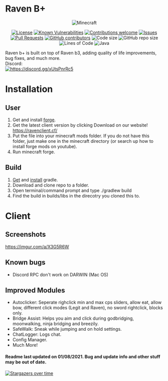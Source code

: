# Raven B+
<p align="center">
  <img src="https://img.shields.io/badge/MC-1.8.9-brightgreen.svg" alt="Minecraft"/>
</p>

<p align="center">
  <a href="LICENSE"><img src="https://img.shields.io/github/license/Kopamed/Raven-bPLUS" alt="License"/></a>
  <a href="https://snyk.io/test/github/kopamed/Raven-bPLUS?targetFile=build.gradle"><img src="https://snyk.io/test/github/kopamed/Raven-bPLUS/badge.svg?targetFile=build.gradle" alt="Known Vulnerabilities"/></a>
  <a href="https://github.com/kopamed/Raven-bPLUS/issues/"><img src="https://img.shields.io/badge/contributions-welcome-brightgreen.svg?style=flat" alt="Contributions welcome"/></a>
  <a href="https://github.com/kopamed/Raven-bPLUS/issues/"><img src="https://img.shields.io/github/issues/kopamed/Raven-bPLUS.svg" alt="Issues"/></a>
  <a href="https://github.com/kopamed/Raven-bPLUS/pulls/"><img src="https://img.shields.io/github/issues-pr/kopamed/Raven-bPLUS.svg" alt="Pull Requests"/></a>
  <a href="https://github.com/kopamed/Raven-bPLUS/graphs/contributors/"><img src="https://img.shields.io/github/contributors/kopamed/Raven-bPLUS.svg" alt="GitHub contributors"/></a>
  <img src="https://img.shields.io/github/languages/code-size/kopamed/Raven-bPLUS.svg" alt="Code size"/>
  <img src="https://img.shields.io/github/repo-size/kopamed/Raven-bPLUS.svg" alt="GitHub repo size"/>
  <img src="https://tokei.rs/b1/github/kopamed/Raven-bPLUS?category=code" alt="Lines of Code"/>
  <img src="https://img.shields.io/github/languages/top/Kopamed/Raven-bPLUS" alt="Java"/>
</p>

Raven b+ is built on top of Raven b3, adding quality of life improvements, bug fixes, and much more.<br>
Discord:<br>
<a href="https://discord.gg/xUtsPnrRc5"><img src="https://invidget.switchblade.xyz/xUtsPnrRc5" alt="https://discord.gg/xUtsPnrRc5"/></a><br>

# Installation
## User
1. Get and install [forge](https://files.minecraftforge.net/net/minecraftforge/forge/index_1.8.9.html 'forge'). 
2. Get the latest client version by clicking Download on our website! https://ravenclient.cf/
3. Put the file into your minecraft mods folder. If you do not have this folder, just make one in the minecraft directory (or search up how to install forge mods on youtube).
4. Run minecraft forge.

## Build
1. [Get](https://gradle.org/next-steps/?version=2.7&format=bin) and [install](https://docs.gradle.org/current/userguide/installation.html) gradle.
2. Download and clone repo to a folder.
3. Open terminal/command prompt and type ./gradlew build
4. Find the build in builds/libs in the direcotry you cloned this to.

# Client

## Screenshots
https://imgur.com/a/X3G5R6W

## Known bugs
 - Discord RPC don't work on DARWIN (Mac OS)

## Improved Modules
 - Autoclicker: Seperate righclick min and max cps sliders, allow eat, allow bow, different click modes (Legit and Raven), no sword rightclick, blocks only.
 - Bridge Assist: Helps you aim and click during godbridging, moonwalking, ninja bridging and breezily.
 - SafeWalk: Sneak while jumping and on hold settings.
 - ChatLogger: Logs chat.
 - Config Manager.
 - Much More!


#### Readme last updated on 01/08/2021. Bug and update info and other stuff may be out of date. 

[![Stargazers over time](https://starchart.cc/Kopamed/Raven-bPLUS.svg)](https://starchart.cc/Kopamed/Raven-bPLUS)
